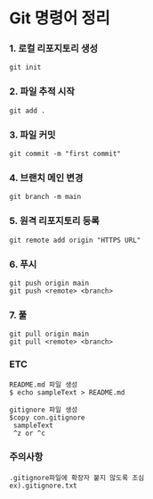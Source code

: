 ﻿# Git 명령어 정리

### 1. 로컬 리포지토리 생성
	git init

### 2. 파일 추적 시작
	git add .

### 3. 파일 커밋
	git commit -m "first commit"

### 4. 브랜치 메인 변경
	git branch -m main

### 5. 원격 리포지토리 등록
	git remote add origin "HTTPS URL"

### 6. 푸시
	git push origin main
	git push <remote> <branch>

### 7. 풀
	git pull origin main
	git pull <remote> <branch>

### ETC
	README.md 파일 생성
	$ echo sampleText > README.md

	gitignore 파일 생성
	$copy con.gitignore
	 sampleText
	 ^z or ^c

### 주의사항
	.gitignore파일에 확장자 붙지 않도록 조심
	ex).gitignore.txt 